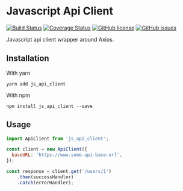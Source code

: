 # Javascript Api Client

[![Build Status](https://travis-ci.org/luisfcolon/js_api_client.svg)](https://travis-ci.org/luisfcolon/js_api_client)
[![Coverage Status](https://coveralls.io/repos/github/luisfcolon/js_api_client/badge.svg?branch=master)](https://coveralls.io/github/luisfcolon/js_api_client?branch=master)
[![GitHub license](https://img.shields.io/badge/license-MIT-blue.svg)](https://raw.githubusercontent.com/luisfcolon/js_api_client/master/LICENSE)
[![GitHub issues](https://img.shields.io/github/issues/luisfcolon/js_api_client.svg)](https://github.com/luisfcolon/js_api_client/issues)

Javascript api client wrapper around Axios.

## Installation

With yarn

```
yarn add js_api_client
```

With npm

```
npm install js_api_client --save
```

## Usage

```js
import ApiClient from 'js_api_client';

const client = new ApiClient({
  baseURL: 'https://www.some-api-base-url',
});

const response = client.get('/users/1')
    .then(successHandler)
    .catch(errorHandler);
```
